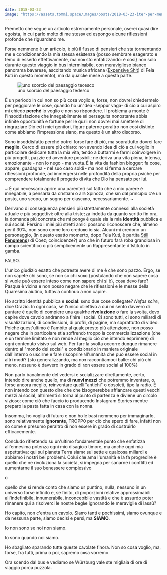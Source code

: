 ```yaml
---
date: 2018-03-23
image: "https://assets.tommi.space/images/posts/2018-03-23-iter-per-mentis-casinum.jpg"
---
```

Premetto che segue un articolo estremamente personale, oserei quasi dire egoista, in cui parlo molto di me stesso ed espongo alcune riflessioni profonde che riguardano me.

Forse nemmeno è un articolo, è più il flusso di pensieri che sta tormentando me e condizionando la mia stessa esistenza {posso sembrare esagerato e temo di esserlo effettivamente, ma non sto enfatizzando: è così} non solo durante questo viaggio in bus interminabile, con meraviglioso bianco panorama bavarese, ascoltando musica africana (<a href="https://youtu.be/bmXvpuseXWU" rel="noopener noreferrer" target="_blank">Expensive Shit</a>) di Fela Kuti in questo momento), ma da qualche mese a questa parte.

<figure>
  <img src="{{ page.image }}" alt="uno scorcio del paesaggio tedesco" />
  <figcaption>uno scorcio del paesaggio tedesco</figcaption>
</figure>

È un periodo in cui non so più cosa voglio e, forse, non dovrei chiedermelo per peggiorare le cose, quando ho un'idea -seppur vaga- di ciò a cui aspiro mi chiedo **perché** lo voglio e non so rispondere. Il problema a monte è l'insoddisfazione che innegabilmente mi perseguita nonostante abbia infinite opportunità e fortune per le quali non dovrei mai smettere di ringraziare Dio ed i miei genitori, figure paterne peraltro non così distinte come abbiamo l'impressione siano, ma questo è un altro discorso.

Sono insoddisfatto perché potrei forse fare di più, ma soprattutto dovrei fare **meglio**. Cerco di essere più chiaro: non avendo idea di ciò a cui voglio in particolare dedicare tutta la mia vita, tendo a buttarmi e farmi coinvolgere in più progetti, pazzie ed avventure possibili; ne deriva una vita piena, intensa, emozionante - non lo nego - ma vuota. È la vita da fashion blogger: fa cose, appare, guadagna - nel suo caso soldi - ma non si ferma a cercare riflessioni profonde, ad immergersi nelle profondità della propria psiche per comprendere totalmente il progetto di vita che Dio ha pensato per lui.

~ È qui necessario aprire una parentesi sul fatto che a mio parere è innegabile, a pensarla da cristiani o alla Spinoza, che sin dal principio c'è un posto, uno scopo, un sogno per ciascuno, necessariamente. ~

Derivano di conseguenza pensieri più strettamente connessi alla società attuale e più soggettivi: oltre alla tristezza indotta da quanto scritto fin ora, la domanda più concreta che mi pongo è quale sia la mia **identità** pubblica e sui social. Persino i miei più stretti amici possono riconoscere che, almeno per il 30%, non sono come loro credono io sia. Alcuni mi credono un personaggio, (in questo esatto momento, dopo Fela Kuti, è partita <a href="https://youtu.be/iDbIPQjkcGg" rel="noopener noreferrer" target="_blank">Still **Fenomeno**</a>) di Coez; coincidenze?) uno che in futuro farà roba grandiosa in campo scientifico o più semplicemente un Rappresentante d'Istituto in gamba.

FALSO.

L'unico giudizio esatto che potreste avere di me è che sono pazzo. Ergo, se non sapete chi sono, se non so chi sono {postulando che non sapere cosa si vuole può essere inteso come non sapere chi si è}, cosa devo fare? Pasqua è vicina e non posso negare che le riflessioni e le messe della Quaresima aiutino, tuttavia continuo a non capire.

Ho scritto identità pubblica e **social**: sono due cose collegate? _Nefas scire_, dice Orazio. In ogni caso, se l'unico obiettivo a cui mi sento davvero di puntare è quello di compiere una qualche **rivoluzione** o fare la svolta, devo capire dove cavolo andranno a finire i social. Ci sono tutti, ci sono miliardi di visualizzazioni, di condivisioni, di profili, di pagine, ma soprattutto di video. Poiché quest'ultimo è l'ambito al quale presto più attenzione, non posso negare che in particolare stia soffrendo troppo la commercializzazione (che è un termine limitato e non rende al meglio ciò che intendo esprimere) di ogni contenuto visivo sul web. Per fare la svolta occorre dunque rimanere dentro al "mondo dei social" e condizionarlo in maniera originale dall'interno o uscirne e fare riscoprire all'umanità che può essere social in altri modi? {sto generalizzando, ma non raccontiamoci balle: chi più chi meno, nessuno è davvero in grado di non essere social al 100%}

Non parlo banalmente del vedersi e socializzare direttamente, certo, intendo dire anche quello, ma di **nuovi mezzi** che potremmo inventare, o, forse ancora meglio, **re**inventare quelli "antichi" o obsoleti, tipo la radio. E non intendo con questo dire che che bisognerebbe affiancare questi vecchi mezzi ai social, altrimenti si torna al punto di partenza e diviene un circolo vizioso; come ciò che faccio io producendo Instagram Stories mentre preparo la pasta fatta in casa con la nonna.

Insomma, ho voglia di futuro e non ho le basi nemmeno per immaginarlo, sono relativamente **ignorante**, TROPPO per ciò che spero di fare, infatti non so come e presumo peraltro di non essere in grado di costruirlo efficacemente.

Concludo riflettendo su un'ultimo fondamentale punto che enfatizza all'ennesima potenza ogni mio disagio o timore, ma anche ogni mia aspettativa: qui sul pianeta Terra siamo sui sette e qualcosa miliardi e abbiamo i nostri bei problemi. Colui che ama l'umanità e la fa progredire è quello che ne rivoluziona la società, si impegna per sanarne i conflitti ed aumentarne il suo benessere complessivo

o

quello che si rende conto che siamo un puntino, nulla, nessuno in un universo forse infinito e, se finito, di proporzioni relative approssimabili all'indefinibile, innumerabile, inconcepibile vastità e che è assurdo poter rimanere qui a risolverci le nostre beghe ignorando le meraviglie di lassù?

Ho capito, non c'entra un cavolo. Siamo tanti e pochissimi, siamo ovunque e da nessuna parte, siamo decisi e persi, ma **SIAMO**.

Io non sono se noi non siamo.

Io sono quando noi siamo.

Ho sbagliato sparando tutte queste cavolate finora. Non so cosa voglio, ma, forse, fra tutti, prima o poi, sapremo cosa vorremo.

Ora scendo dal bus e vediamo se Würzburg vale ste migliaia di ore di viaggio porca puzzola.

